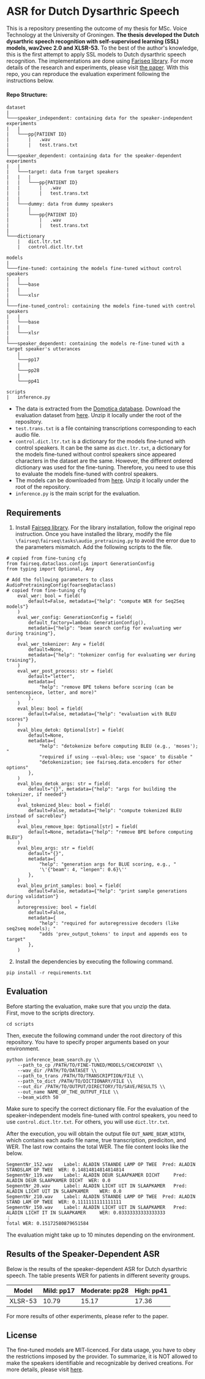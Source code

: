 # ASR for Dutch Dysarthric Speech
This is a repository presenting the outcome of my thesis for MSc. Voice Technology at the University of Groningen. **The thesis developed the Dutch dysarthric speech recognition with self-supervised learning (SSL) models, wav2vec 2.0 and XLSR-53.** To the best of the author's knowledge, this is the first attempt to apply SSL models to Dutch dysarthric speech recognition. The implementations are done using [Fariseq library](https://github.com/facebookresearch/fairseq). For more details of the research and experiments, please visit [the paper](https://drive.google.com/file/d/1gTAvqHXdKr5UFmckCnDWkS3g3vhHrrlc/view?usp=sharing). With this repo, you can reproduce the evaluation experiment following the instructions below.

#### Repo Structure:

```
dataset 
|
└───speaker_independent: containing data for the speaker-independent experiments
|	|
|	└───pp{PATIENT ID}
|		|	.wav
|		|	test.trans.txt    
|	
└───speaker_dependent: containing data for the speaker-dependent experiments
|	| 
|	└───target: data from target speakers
|	|	|
|	|	└───pp{PATIENT ID}
|	|		|	.wav
|	|		|	test.trans.txt
|	|
|	└───dummy: data from dummy speakers
|		|
|		└───pp{PATIENT ID}
|			|	.wav
|			|	test.trans.txt
|
└───dictionary
	|	dict.ltr.txt
	|	control.dict.ltr.txt

models
|
└───fine-tuned: containing the models fine-tuned without control speakers
|	|
|	└───base
|	|
|	└───xlsr
|
└───fine-tuned_control: containing the models fine-tuned with control speakers
|	|
|	└───base
|	|
|	└───xlsr
|
└───speaker_dependent: containing the models re-fine-tuned with a target speaker's utterances
	|
	└───pp17
	|
	└───pp28
	|
	└───pp41

scripts
|	inference.py
```

- The data is extracted from the [Domotica database](https://www.esat.kuleuven.be/psi/spraak/downloads/). Download the evaluation dataset from [here](https://drive.google.com/file/d/1sTwuLjvZLWidG__cZbXhPXFztZd17SUr/view?usp=sharing). Unzip it locally under the root of the repository.
- `test.trans.txt` is a file containing transcriptions corresponding to each audio file.
- `control.dict.ltr.txt` is a dictionary for the models fine-tuned with control speakers. It can be the same as `dict.ltr.txt`, a dictionary for the models fine-tuned without control speakers since appeared characters in the dataset are the same. However, the different ordered dictionary was used for the fine-tuning. Therefore, you need to use this to evaluate the models fine-tuned with control speakers.
- The models can be downloaded from [here](https://drive.google.com/file/d/13p8o2pmzeZTEaoTip6a0xxfgQoaoIWiI/view?usp=sharing). Unzip it locally under the root of the repository.
- `inference.py` is the main script for the evaluation.

## Requirements
1. Install [Fairseq library](https://github.com/facebookresearch/fairseq). For the library installation, follow the original repo instruction.
Once you have installed the library, modify the file `\fairseq\fairseq\tasks\audio_pretraining.py` to avoid the error due to the parameters mismatch. Add the following scripts to the file.

```
# copied from fine-tuning cfg
from fairseq.dataclass.configs import GenerationConfig
from typing import Optional, Any

# Add the following parameters to class AudioPretrainingConfig(foarseqDataclass)
# copied from fine-tuning cfg
    eval_wer: bool = field(
        default=False, metadata={"help": "compute WER for Seq2Seq models"}
    )
    eval_wer_config: GenerationConfig = field(
        default_factory=lambda: GenerationConfig(),
        metadata={"help": "beam search config for evaluating wer during training"},
    )
    eval_wer_tokenizer: Any = field(
        default=None,
        metadata={"help": "tokenizer config for evaluating wer during training"},
    )
    eval_wer_post_process: str = field(
        default="letter",
        metadata={
            "help": "remove BPE tokens before scoring (can be sentencepiece, letter, and more)"
        },
    )
    eval_bleu: bool = field(
        default=False, metadata={"help": "evaluation with BLEU scores"}
    )
    eval_bleu_detok: Optional[str] = field(
        default=None,
        metadata={
            "help": "detokenize before computing BLEU (e.g., 'moses'); "
            "required if using --eval-bleu; use 'space' to disable "
            "detokenization; see fairseq.data.encoders for other options"
        },
    )
    eval_bleu_detok_args: str = field(
        default="{}", metadata={"help": "args for building the tokenizer, if needed"}
    )
    eval_tokenized_bleu: bool = field(
        default=False, metadata={"help": "compute tokenized BLEU instead of sacrebleu"}
    )
    eval_bleu_remove_bpe: Optional[str] = field(
        default=None, metadata={"help": "remove BPE before computing BLEU"}
    )
    eval_bleu_args: str = field(
        default="{}",
        metadata={
            "help": "generation args for BLUE scoring, e.g., "
            '\'{"beam": 4, "lenpen": 0.6}\''
        },
    )
    eval_bleu_print_samples: bool = field(
        default=False, metadata={"help": "print sample generations during validation"}
    )
    autoregressive: bool = field(
        default=False,
        metadata={
            "help": "required for autoregressive decoders (like seq2seq models); "
            "adds 'prev_output_tokens' to input and appends eos to target"
        },
    )
```

2. Install the dependencies by executing the following command.
```
pip install -r requirements.txt

```
## Evaluation
Before starting the evaluation, make sure that you unzip the data.\
First, move to the scripts directory.
```
cd scripts
```
Then, execute the following command under the root directory of this repository. You have to specify proper arguments based on your environment.
```
python inference_beam_search.py \\
	--path_to_cp /PATH/TO/FINE-TUNED/MODELS/CHECKPOINT \\ 
	--wav_dir /PATH/TO/DATASET \\
	--path_to_trans /PATH/TO/TRANSCRIPTION/FILE \\
	--path_to_dict /PATH/TO/DICTIONARY/FILE \\
	--out_dir /PATH/TO/OUTPUT/DIRECTORY/TO/SAVE/RESULTS \\
	--out_name NAME_OF_THE_OUTPUT_FILE \\
	--beam_width 50
```
Make sure to specify the correct dictionary file. For the evaluation of the speaker-independent models fine-tuned with control speakers, you need to use `control.dict.ltr.txt`. For others, you will use `dict.ltr.txt`.

After the execution, you will obtain the output file `OUT_NAME_BEAM_WIDTH`, which contains each audio file name, true transcription, prediciton, and WER. The last row contains the total WER. The file content looks like the below.
```
SegmentNr_152.wav	 Label: ALADIN STAANDE LAMP OP TWEE	 Pred: ALADIN STANDSLAM OP TWEE	 WER: 0.14814814814814814
SegmentNr_119.wav	 Label: ALADIN DEUR SLAAPKAMER DICHT	 Pred: ALADIN DEUR SLAAPKAMER DICHT	 WER: 0.0
SegmentNr_20.wav	 Label: ALADIN LICHT UIT IN SLAAPKAMER	 Pred: ALADIN LICHT UIT IN SLAAPKAMER	 WER: 0.0
SegmentNr_210.wav	 Label: ALADIN STAANDE LAMP OP TWEE	 Pred: ALADIN STAND LAM OP TWEE	 WER: 0.1111111111111111
SegmentNr_150.wav	 Label: ALADIN LICHT UIT IN SLAAPKAMER	 Pred: ALADIN LICHT IT IN SLAAPKAMER	 WER: 0.03333333333333333
⋮
Total WER: 0.15172580879651584 

```
The evaluation might take up to 10 minutes depending on the environment.

## Results of the Speaker-Dependent ASR
Below is the results of the speaker-dependent ASR for Dutch dysarthric speech. The table presents WER for patients in different severity groups.

| Model | Mild: pp17 | Moderate: pp28 | High: pp41 |
|-------|------|-----------|------|
| XLSR-53 | 10.79 |  15.17  | 17.36 |

For more results of other experiments, please refer to the paper. 

## License
The fine-tuned models are MIT-licenced. For data usage, you have to obey the restrictions imposed by the provider. To summarize, it is NOT allowed to make the speakers identifiable and recognizable by derived creations. For more details, please visit [here](https://www.esat.kuleuven.be/psi/spraak/downloads/).


